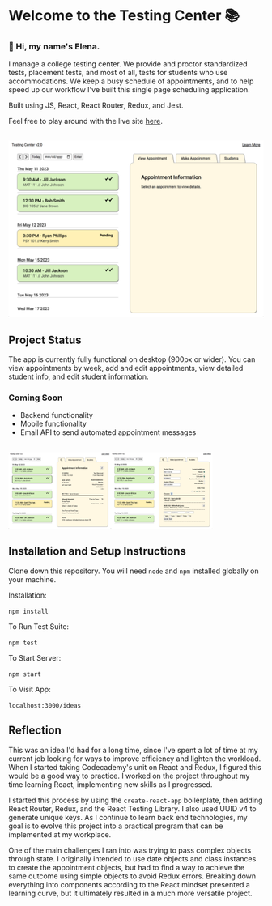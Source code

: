 # Welcome to the Testing Center 📚

### 👋 Hi, my name's Elena. 

I manage a college testing center. We provide and proctor standardized tests, placement tests, and most of all, tests for students who use accommodations. We keep a busy schedule of appointments, and to help speed up our workflow I've built this single page scheduling application.

Built using JS, React, React Router, Redux, and Jest. 

Feel free to play around with the live site <a href='https://hellogonzo.github.io/testing-center-2/' target='_blank' >here</a>.

##
<img src='readme/Screen Shot 2023-05-11 at 2.33.18 PM.png' width='600px'/>

## Project Status

The app is currently fully functional on desktop (900px or wider). You can view appointments by week, add and edit appointments, view detailed student info, and edit student information.

### Coming Soon

 - Backend functionality
 - Mobile functionality
 - Email API to send automated appointment messages

<br>

<img src='readme/Screen Shot 2023-05-12 at 1.35.53 PM.png' width='40%' align='left'/>
<img src='readme/Screen Shot 2023-05-12 at 1.37.27 PM.png' width='40%'/>

## Installation and Setup Instructions 

Clone down this repository. You will need `node` and `npm` installed globally on your machine.  

Installation:

`npm install`  

To Run Test Suite:  

`npm test`  

To Start Server:

`npm start`  

To Visit App:

`localhost:3000/ideas`  

## Reflection  

This was an idea I'd had for a long time, since I've spent a lot of time at my current job looking for ways to improve efficiency and lighten the workload. When I started taking Codecademy's unit on React and Redux, I figured this would be a good way to practice. I worked on the project throughout my time learning React, implementing new skills as I progressed.

I started this process by using the `create-react-app` boilerplate, then adding React Router, Redux, and the React Testing Library. I also used UUID v4 to generate unique keys. As I continue to learn back end technologies, my goal is to evolve this project into a practical program that can be implemented at my workplace.

One of the main challenges I ran into was trying to pass complex objects through state. I originally intended to use date objects and class instances to create the appointment objects, but had to find a way to achieve the same outcome using simple objects to avoid Redux errors. Breaking down everything into components according to the React mindset presented a learning curve, but it ultimately resulted in a much more versatile project.






